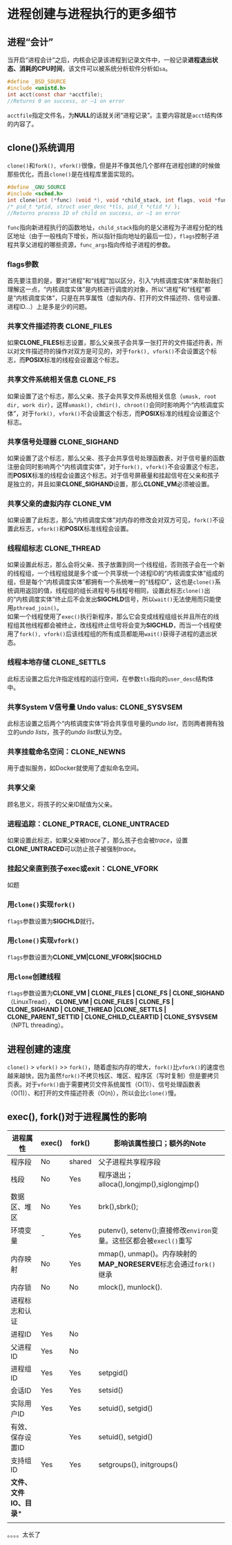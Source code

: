 # 进程创建与进程执行的更多细节
## 进程“会计”
当开启“进程会计”之后，内核会记录该进程到记录文件中，一般记录**进程退出状态、消耗的CPU时间**，该文件可以被系统分析软件分析如`sa`。

```c
#define _BSD_SOURCE
#include <unistd.h>
int acct(const char *acctfile);
//Returns 0 on success, or –1 on error
```
`acctfile`指定文件名，为**NULL**的话就关闭“进程记录”。主要内容就是`acct`结构体的内容了。
## clone()系统调用
`clone()`和`fork(), vfork()`很像，但是并不像其他几个那样在进程创建的时候做那些优化，而且`clone()`是在线程库里面实现的。
```c
#define _GNU_SOURCE
#include <sched.h>
int clone(int (*func) (void *), void *child_stack, int flags, void *func_arg, ...
/* pid_t *ptid, struct user_desc *tls, pid_t *ctid */ );
//Returns process ID of child on success, or –1 on error
```
`func`指向新进程执行的函数地址，`child_stack`指向的是父进程为子进程分配的栈区地址（由于一般栈向下增长，所以指针指向地址的最后一位），`flags`控制子进程共享父进程的哪些资源，`func_args`指向传给子进程的参数。
### flags参数
首先要注意的是，要对“进程”和“线程”加以区分，引入“内核调度实体”来帮助我们理解这一点，“内核调度实体”是内核进行调度的对象，所以“进程”和“线程”都是“内核调度实体”，只是在共享属性（虚拟内存、打开的文件描述符、信号设置、进程ID...）上是多是少的问题。
### 共享文件描述符表 CLONE_FILES
如果**CLONE_FILES**标志设置，那么父亲孩子会共享一张打开的文件描述符表，所以对文件描述符的操作对双方是可见的，对于`fork(), vfork()`不会设置这个标志，而**POSIX**标准的线程会设置这个标志。
### 共享文件系统相关信息 CLONE_FS
如果设置了这个标志，那么父亲、孩子会共享文件系统相关信息（`umask, root dir, work dir`），这样`umask(), chdir(), chroot()`会同时影响两个“内核调度实体”，对于`fork(), vfork()`不会设置这个标志，而**POSIX**标准的线程会设置这个标志。
### 共享信号处理器 CLONE_SIGHAND
如果设置了这个标志，那么父亲、孩子会共享信号处理函数表，对于信号量的函数注册会同时影响两个“内核调度实体”，对于`fork(), vfork()`不会设置这个标志，而**POSIX**标准的线程会设置这个标志。对于信号屏蔽量和挂起信号在父亲和孩子是独立的，并且如果**CLONE_SIGHAND**设置，那么**CLONE_VM**必须被设置。
### 共享父亲的虚拟内存 CLONE_VM
如果设置了此标志，那么“内核调度实体”对内存的修改会对双方可见，`fork()`不设置此标志，`vfork()`和**POSIX**标准线程会设置。
### 线程组标志 CLONE_THREAD
如果设置此标志，那么会将父亲、孩子放置到同一个线程组，否则孩子会在一个新的线程组，一个线程组就是多个或一个共享统一个进程ID的“内核调度实体”组成的组，但是每个“内核调度实体”都拥有一个系统唯一的“线程ID”，这也是`clone()`系统调用返回的值，线程组的组长进程号与线程号相同，设置此标志`clone()`出的“内核调度实体”终止后不会发出**SIGCHLD**信号，所以`wait()`无法使用而只能使用`pthread_join()`。  
如果一个线程使用了`exec()`执行新程序，那么它会变成线程组组长并且所在的线程组其他线程都会被终止，改线程终止信号将会变为**SIGCHLD**，而当一个线程使用了`fork(), vfork()`后该线程组的所有成员都能用`wait()`获得子进程的退出状态。

### 线程本地存储 CLONE_SETTLS
此标志设置之后允许指定线程的运行空间，在参数`tls`指向的`user_desc`结构体中。
### 共享System V信号量 Undo valus: CLONE_SYSVSEM
此标志设置之后两个“内核调度实体”将会共享信号量的*undo list*，否则两者拥有独立的*undo lists*，孩子的*undo list*默认为空。
### 共享挂载命名空间：CLONE_NEWNS
用于虚拟服务，如Docker就使用了虚拟命名空间。
### 共享父亲
顾名思义，将孩子的父亲ID赋值为父亲。
### 进程追踪：CLONE_PTRACE, CLONE_UNTRACED
如果设置此标志，如果父亲被*trace*了，那么孩子也会被*trace*，设置**CLONE_UNTRACED**可以防止孩子被强制*trace*。
### 挂起父亲直到孩子exec或exit：CLONE_VFORK
如题
### 用`clone()`实现`fork()`
`flags`参数设置为**SIGCHLD**就行。
### 用`clone()`实现`vfork()`
`flags`参数设置为**CLONE_VM|CLONE_VFORK|SIGCHLD**
### 用`clone`创建线程
`flags`参数设置为**CLONE_VM | CLONE_FILES | CLONE_FS | CLONE_SIGHAND**（LinuxTread）， **CLONE_VM | CLONE_FILES | CLONE_FS | CLONE_SIGHAND | CLONE_THREAD |CLONE_SETTLS | CLONE_PARENT_SETTID | CLONE_CHILD_CLEARTID | CLONE_SYSVSEM**（NPTL threading）。
## 进程创建的速度
`clone()` > `vfork()` >> `fork()`，随着虚拟内存的增大，`fork()`比`vfork()`的速度也越来越快，因为虽然`fork()`不拷贝栈区、堆区、程序区（写时复制）但是要拷贝页表。对于`vfork()`由于需要拷贝文件系统属性（O(1)）、信号处理函数表（O(1)）、和打开的文件描述符表（O(n)），所以会比`clone()`慢。

## exec(), fork()对于进程属性的影响

| 进程属性                | exec() | fork() | 影响该属性接口；额外的Note                                          |
|-------------------------|--------|--------|---------------------------------------------------------------------|
| 程序段                  | No     | shared | 父子进程共享程序段                                                  |
| 栈段                    | No     | Yes    | 程序退出；alloca(),longjmp(),siglongjmp()                           |
| 数据区、堆区            | No     | Yes    | brk(),sbrk();                                                       |
| 环境变量                | -      | Yes    | putenv(), setenv();直接修改`environ`变量。这些区都会被`execl()`重写 |
| 内存映射                | No     | Yes    | mmap(), unmap()。内存映射的**MAP_NORESERVE**标志会通过`fork()`继承  |
| 内存锁                  | No     | No     | mlock(), munlock().                                                 |
| 进程标志和认证          |        |        |                                                                     |
| 进程ID                  | Yes    | No     |                                                                     |
| 父进程ID                | Yes    | No     |                                                                     |
| 进程组ID                | Yes    | Yes    | setpgid()                                                           |
| 会话ID                  | Yes    | Yes    | setsid()                                                            |
| 实际用户ID              | Yes    | Yes    | setuid(), setgid()                                                  |
| 有效、保存设置ID        |        | Yes    | setuid(), setgid()                                                  |
| 支持组ID                | Yes    | Yes    | setgroups(), initgroups()                                           |
| **文件、文件IO、目录*** |        |        |                                                                     |
|                 |        |        |                                                                     |
。。。。太长了
